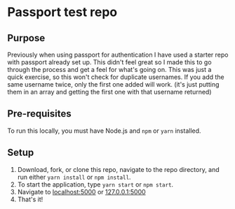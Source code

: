 # Passport test repo
## Purpose
Previously when using passport for authentication I have used a starter repo with passport already set up. This didn't feel great so I made this to go through the process and get a feel for what's going on. This was just a quick exercise, so this won't check for duplicate usernames. If you add the same username twice, only the first one added will work. (it's just putting them in an array and getting the first one with that username returned)
## Pre-requisites
To run this locally, you must have Node.js and `npm` or `yarn` installed.
## Setup
1. Download, fork, or clone this repo, navigate to the repo directory, and run either `yarn install` or `npm install`.
2. To start the application, type `yarn start` or `npm start`.
3. Navigate to [localhost:5000](http://localhost:5000) or [127.0.0.1:5000](http://127.0.0.1:5000)
4. That's it!